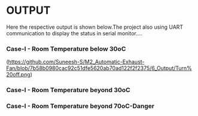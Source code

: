 # OUTPUT
Here the respective output is shown below.The project also using UART communication to display the status in serial monitor....

### Case-I - Room Temperature below 30oC
(https://github.com/Suneesh-S/M2_Automatic-Exhaust-Fan/blob/7b58b0980cac92c51dfe5620ab70ad122f2f2375/6_Output/Turn%20off.png)

### Case-I - Room Temperature beyond 30oC


### Case-I - Room Temperature beyond 70oC-Danger
